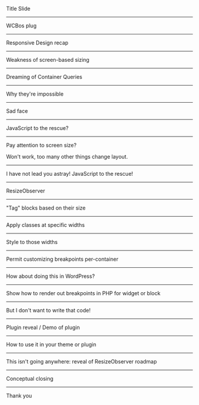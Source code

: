 Title Slide

---

WCBos plug

---

Responsive Design recap

---

Weakness of screen-based sizing

---

Dreaming of Container Queries

---

Why they're impossible

---

Sad face

---

JavaScript to the rescue?

---

Pay attention to screen size?

Won't work, too many other things change layout.

---

I have not lead you astray! JavaScript to the rescue!

---

ResizeObserver

---

"Tag" blocks based on their size

---

Apply classes at specific widths

---

Style to those widths

---

Permit customizing breakpoints per-container

---

How about doing this in WordPress?

---

Show how to render out breakpoints in PHP for widget or block

---

But I don't want to write that code!

---

Plugin reveal / Demo of plugin

---

How to use it in your theme or plugin

---

This isn't going anywhere: reveal of ResizeObserver roadmap

---

Conceptual closing

---

Thank you